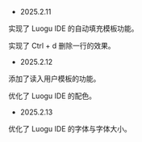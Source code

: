 * 2025.2.11

实现了 Luogu IDE 的自动填充模板功能。

实现了 Ctrl + d 删除一行的效果。

* 2025.2.12

添加了读入用户模板的功能。

优化了 Luogu IDE 的配色。

* 2025.2.13

优化了 Luogu IDE 的字体与字体大小。
